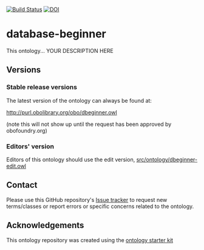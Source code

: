 [![Build Status](https://travis-ci.org/efbluett/database-beginner.svg?branch=master)](https://travis-ci.org/efbluett/database-beginner)
[![DOI](https://zenodo.org/badge/13996/efbluett/database-beginner.svg)](https://zenodo.org/badge/latestdoi/13996/efbluett/database-beginner)

# database-beginner

This ontology... YOUR DESCRIPTION HERE

## Versions

### Stable release versions

The latest version of the ontology can always be found at:

http://purl.obolibrary.org/obo/dbeginner.owl

(note this will not show up until the request has been approved by obofoundry.org)

### Editors' version

Editors of this ontology should use the edit version, [src/ontology/dbeginner-edit.owl](src/ontology/dbeginner-edit.owl)

## Contact

Please use this GitHub repository's [Issue tracker](https://github.com/efbluett/database-beginner/issues) to request new terms/classes or report errors or specific concerns related to the ontology.

## Acknowledgements

This ontology repository was created using the [ontology starter kit](https://github.com/INCATools/ontology-starter-kit)
